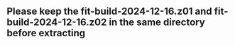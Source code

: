 ## Please keep the fit-build-2024-12-16.z01 and fit-build-2024-12-16.z02 in the same directory before extracting
